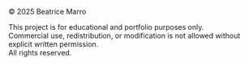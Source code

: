 © 2025 Beatrice Marro

This project is for educational and portfolio purposes only.  
Commercial use, redistribution, or modification is not allowed without explicit written permission.  
All rights reserved.
